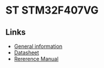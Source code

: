 
# ST STM32F407VG

## Links

* [General information](http://www.st.com/en/microcontrollers/stm32f407vg.html)
* [Datasheet](http://www.st.com/resource/en/datasheet/stm32f407vg.pdf)
* [Rererence Manual](http://www.st.com/resource/en/reference_manual/dm00031020.pdf)


